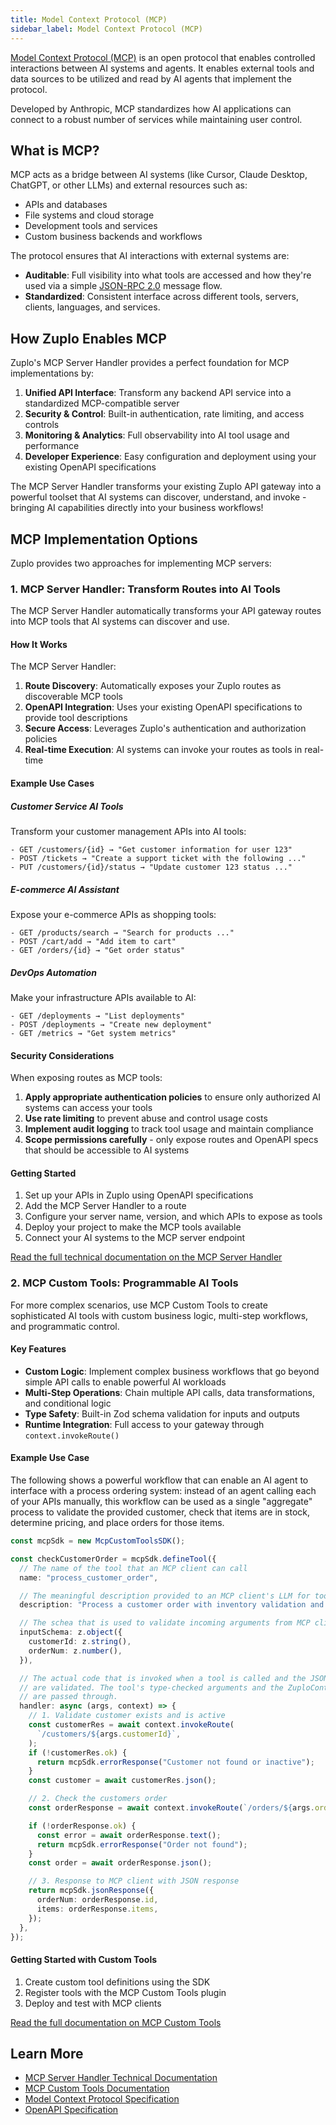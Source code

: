 ```yaml
---
title: Model Context Protocol (MCP)
sidebar_label: Model Context Protocol (MCP)
---
```


[Model Context Protocol (MCP)](https://modelcontextprotocol.io/introduction) is
an open protocol that enables controlled interactions between AI systems and
agents. It enables external tools and data sources to be utilized and read by AI
agents that implement the protocol.

Developed by Anthropic, MCP standardizes how AI applications can connect to a
robust number of services while maintaining user control.

## What is MCP?

MCP acts as a bridge between AI systems (like Cursor, Claude Desktop, ChatGPT,
or other LLMs) and external resources such as:

- APIs and databases
- File systems and cloud storage
- Development tools and services
- Custom business backends and workflows

The protocol ensures that AI interactions with external systems are:

- **Auditable**: Full visibility into what tools are accessed and how they're
  used via a simple [JSON-RPC 2.0](https://www.jsonrpc.org/specification)
  message flow.
- **Standardized**: Consistent interface across different tools, servers,
  clients, languages, and services.

## How Zuplo Enables MCP

Zuplo's MCP Server Handler provides a perfect foundation for MCP implementations
by:

1. **Unified API Interface**: Transform any backend API service into a
   standardized MCP-compatible server
2. **Security & Control**: Built-in authentication, rate limiting, and access
   controls
3. **Monitoring & Analytics**: Full observability into AI tool usage and
   performance
4. **Developer Experience**: Easy configuration and deployment using your
   existing OpenAPI specifications

The MCP Server Handler transforms your existing Zuplo API gateway into a
powerful toolset that AI systems can discover, understand, and invoke - bringing
AI capabilities directly into your business workflows!

## MCP Implementation Options

Zuplo provides two approaches for implementing MCP servers:

### 1. MCP Server Handler: Transform Routes into AI Tools

The MCP Server Handler automatically transforms your API gateway routes into MCP
tools that AI systems can discover and use.

#### How It Works

The MCP Server Handler:

1. **Route Discovery**: Automatically exposes your Zuplo routes as discoverable
   MCP tools
2. **OpenAPI Integration**: Uses your existing OpenAPI specifications to provide
   tool descriptions
3. **Secure Access**: Leverages Zuplo's authentication and authorization
   policies
4. **Real-time Execution**: AI systems can invoke your routes as tools in
   real-time

#### Example Use Cases

##### Customer Service AI Tools

Transform your customer management APIs into AI tools:

```
- GET /customers/{id} → "Get customer information for user 123"
- POST /tickets → "Create a support ticket with the following ..."
- PUT /customers/{id}/status → "Update customer 123 status ..."
```

##### E-commerce AI Assistant

Expose your e-commerce APIs as shopping tools:

```
- GET /products/search → "Search for products ..."
- POST /cart/add → "Add item to cart"
- GET /orders/{id} → "Get order status"
```

##### DevOps Automation

Make your infrastructure APIs available to AI:

```
- GET /deployments → "List deployments"
- POST /deployments → "Create new deployment"
- GET /metrics → "Get system metrics"
```

#### Security Considerations

When exposing routes as MCP tools:

1. **Apply appropriate authentication policies** to ensure only authorized AI
   systems can access your tools
2. **Use rate limiting** to prevent abuse and control usage costs
3. **Implement audit logging** to track tool usage and maintain compliance
4. **Scope permissions carefully** - only expose routes and OpenAPI specs that
   should be accessible to AI systems

#### Getting Started

1. Set up your APIs in Zuplo using OpenAPI specifications
2. Add the MCP Server Handler to a route
3. Configure your server name, version, and which APIs to expose as tools
4. Deploy your project to make the MCP tools available
5. Connect your AI systems to the MCP server endpoint

[Read the full technical documentation on the MCP Server Handler](/docs/handlers/mcp-server)

### 2. MCP Custom Tools: Programmable AI Tools

For more complex scenarios, use MCP Custom Tools to create sophisticated AI
tools with custom business logic, multi-step workflows, and programmatic
control.

#### Key Features

- **Custom Logic**: Implement complex business workflows that go beyond simple
  API calls to enable powerful AI workloads
- **Multi-Step Operations**: Chain multiple API calls, data transformations, and
  conditional logic
- **Type Safety**: Built-in Zod schema validation for inputs and outputs
- **Runtime Integration**: Full access to your gateway through
  `context.invokeRoute()`

#### Example Use Case

The following shows a powerful workflow that can enable an AI agent to interface
with a process ordering system: instead of an agent calling each of your APIs
manually, this workflow can be used as a single "aggregate" process to validate
the provided customer, check that items are in stock, determine pricing, and
place orders for those items.

```typescript
const mcpSdk = new McpCustomToolsSDK();

const checkCustomerOrder = mcpSdk.defineTool({
  // The name of the tool that an MCP client can call
  name: "process_customer_order",

  // The meaningful description provided to an MCP client's LLM for tool selection
  description: "Process a customer order with inventory validation and pricing",

  // The schea that is used to validate incoming arguments from MCP client tool calls
  inputSchema: z.object({
    customerId: z.string(),
    orderNum: z.number(),
  }),

  // The actual code that is invoked when a tool is called and the JSON arguments
  // are validated. The tool's type-checked arguments and the ZuploContext
  // are passed through.
  handler: async (args, context) => {
    // 1. Validate customer exists and is active
    const customerRes = await context.invokeRoute(
      `/customers/${args.customerId}`,
    );
    if (!customerRes.ok) {
      return mcpSdk.errorResponse("Customer not found or inactive");
    }
    const customer = await customerRes.json();

    // 2. Check the customers order
    const orderResponse = await context.invokeRoute(`/orders/${args.orderNum}`);

    if (!orderResponse.ok) {
      const error = await orderResponse.text();
      return mcpSdk.errorResponse("Order not found");
    }
    const order = await orderResponse.json();

    // 3. Response to MCP client with JSON response
    return mcpSdk.jsonResponse({
      orderNum: orderResponse.id,
      items: orderResponse.items,
    });
  },
});
```

#### Getting Started with Custom Tools

1. Create custom tool definitions using the SDK
2. Register tools with the MCP Custom Tools plugin
3. Deploy and test with MCP clients

[Read the full documentation on MCP Custom Tools](/docs/programmable-api/mcp-custom-tools)

## Learn More

- [MCP Server Handler Technical Documentation](/docs/handlers/mcp-server)
- [MCP Custom Tools Documentation](/docs/programmable-api/mcp-custom-tools)
- [Model Context Protocol Specification](https://spec.modelcontextprotocol.io/)
- [OpenAPI Specification](https://swagger.io/specification/)
